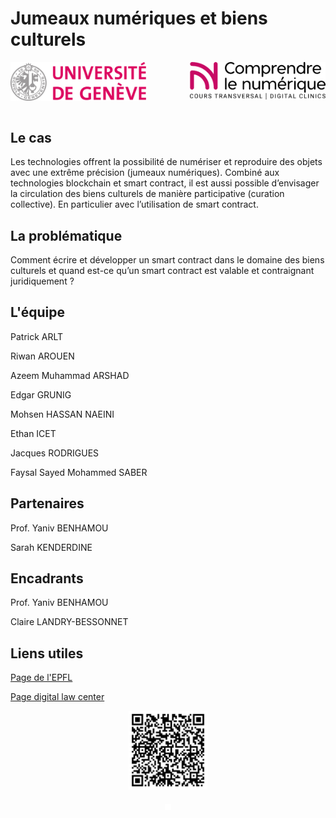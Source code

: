 # Jumeaux numériques et biens culturels

<p align="middle">
 <a href="https://www.unige.ch/"><img alt="Universite de Genève" width="43%" align="left" style="display: inline-block;" src="https://github.com/CN2-2023/CN2-2023.github.io/blob/main/.Images/Unige_logo.png?raw-true"/></a>
 <a href="https://www.unige.ch/comprendre-le-numerique/"><img alt="Comprendre le numérique" width="43%" align="right" style="display: inline-block;" src="https://github.com/CN2-2023/CN2-2023.github.io/blob/main/.Images/CLN_logo.png?raw-true"/></a>
</p>

<img align="middle" width="100%" height="1px" src="https://github.com/CN2-2023/CN2-2023.github.io/blob/main/.Images/Invisible?raw=true"/>

## Le cas

Les technologies offrent la possibilité de numériser et reproduire des objets avec une extrême précision (jumeaux numériques). Combiné aux technologies blockchain et smart contract, il est aussi possible d’envisager la circulation des biens culturels de manière participative (curation collective). En particulier avec l’utilisation de smart contract.

## La problématique

Comment écrire et développer un smart contract dans le domaine des biens culturels et quand est-ce qu’un smart contract est valable et contraignant juridiquement ?

## L'équipe

Patrick ARLT

Riwan AROUEN

Azeem Muhammad ARSHAD

Edgar GRUNIG

Mohsen HASSAN NAEINI

Ethan ICET

Jacques RODRIGUES

Faysal Sayed Mohammed SABER

## Partenaires

Prof. Yaniv BENHAMOU

Sarah KENDERDINE

## Encadrants

Prof. Yaniv BENHAMOU
 
Claire LANDRY-BESSONNET

## Liens utiles

[Page de l'EPFL](https://www.epfl.ch/labs/emplus/digitaltwins/)

[Page digital law center](https://www.digitallawcenter.ch/recherche/2023/digital-twins-negotiating-identity-and-translocated-heritage-global-2023-2026)

<p align="middle"><a href="https://www.unige.ch/digital-clinics/projets-des-etudiants-digital-clinics/2023/jumeaux-numeriques-et-biens-culturels"><img alt="Page du projet" align="middle" width="25%" src="https://github.com/CN2-2023/CN2-2023.github.io/blob/main/.Images/qr-code.png?raw=true"/></a></p>

<p align="middle"><a href="https://imgur.com/a/vApgFDj"><img alt="The team" align="middle" width="10px" src="https://github.com/CN2-2023/CN2-2023.github.io/blob/main/.Images/Invisible.png?raw=true"/></a></p>
